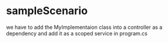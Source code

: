 # sampleScenario



we have to add the MyImplementaion class into a controller as a dependency and add it as a scoped service in program.cs
